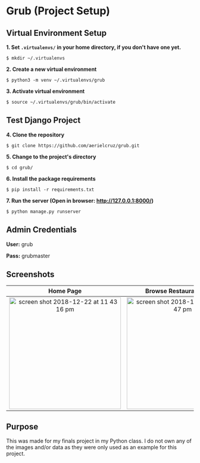 # Grub (Project Setup)
## Virtual Environment Setup
    
**1. Set `.virtualenvs/` in your home directory, if you don't have one yet.**

```
$ mkdir ~/.virtualenvs
```

**2. Create a new virtual environment**

```
$ python3 -m venv ~/.virtualenvs/grub
```

**3. Activate virtual environment**

```
$ source ~/.virtualenvs/grub/bin/activate
```

## Test Django Project

**4. Clone the repository**

```
$ git clone https://github.com/aerielcruz/grub.git
```

**5. Change to the project's directory**

```
$ cd grub/
```

**6. Install the package requirements**

```
$ pip install -r requirements.txt
```

**7. Run the server (Open in browser: http://127.0.0.1:8000/)**

```
$ python manage.py runserver
```

## Admin Credentials
**User:** grub

**Pass:** grubmaster

## Screenshots
Home Page            |  Browse Restaurants Page
:-------------------------:|:-------------------------:
<img width="300" alt="screen shot 2018-12-22 at 11 43 16 pm" src="https://user-images.githubusercontent.com/31103697/50376158-52e82880-0644-11e9-9418-1d29b6bb27fb.png"> |  <img width="300" alt="screen shot 2018-12-22 at 11 47 47 pm" src="https://user-images.githubusercontent.com/31103697/50376166-832fc700-0644-11e9-846e-aa6e7f477927.png">

## Purpose
This was made for my finals project in my Python class. I do not own any of the images and/or data as they were only used as an example for this project.

